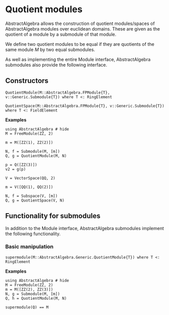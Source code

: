 # Quotient modules

AbstractAlgebra allows the construction of quotient modules/spaces of
AbstractAlgebra modules over euclidean domains. These are given as the
quotient of a module by a submodule of that module.

We define two quotient modules to be equal if they are quotients of the
same module $M$ by two equal submodules.

As well as implementing the entire Module interface, AbstractAlgebra
submodules also provide the following interface.

## Constructors

```@docs
QuotientModule(M::AbstractAlgebra.FPModule{T}, v::Generic.Submodule{T}) where T <: RingElement
```

```@docs
QuotientSpace(M::AbstractAlgebra.FPModule{T}, v::Generic.Submodule{T}) where T <: FieldElement

```

**Examples**

```@repl
using AbstractAlgebra # hide
M = FreeModule(ZZ, 2)

m = M([ZZ(1), ZZ(2)])

N, f = Submodule(M, [m])
Q, g = QuotientModule(M, N)

p = Q([ZZ(3)])
v2 = g(p)

V = VectorSpace(QQ, 2)

m = V([QQ(1), QQ(2)])

N, f = Subspace(V, [m])
Q, g = QuotientSpace(V, N)
```

## Functionality for submodules

In addition to the Module interface, AbstractAlgebra submodules implement the
following functionality.

### Basic manipulation

```@docs
supermodule(M::AbstractAlgebra.Generic.QuotientModule{T}) where T <: RingElement
```

**Examples**

```@repl
using AbstractAlgebra # hide
M = FreeModule(ZZ, 2)
m = M([ZZ(2), ZZ(3)])
N, g = Submodule(M, [m])
Q, h = QuotientModule(M, N)

supermodule(Q) == M
```

